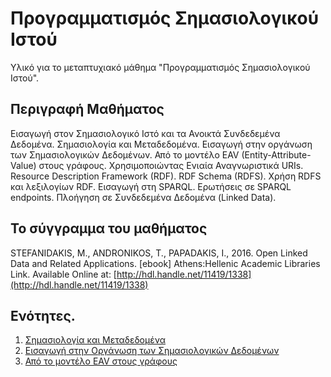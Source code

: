 # Προγραμματισμός Σημασιολογικού Ιστού

Υλικό για το μεταπτυχιακό μάθημα "Προγραμματισμός Σημασιολογικού Ιστού".

## Περιγραφή Μαθήματος

Εισαγωγή στον Σημασιολογικό Ιστό και τα Ανοικτά Συνδεδεμένα Δεδομένα. Σημασιολογία και Μεταδεδομένα. Εισαγωγή στην οργάνωση των Σημασιολογικών Δεδομένων. Από το μοντέλο EAV (Entity-Attribute-Value) στους γράφους. Χρησιμοποιώντας Ενιαία Αναγνωριστικά URIs. Resource Description Framework (RDF). RDF Schema (RDFS). Χρήση RDFS και λεξιλογίων RDF. Εισαγωγή στη SPARQL. Ερωτήσεις σε SPARQL endpoints. Πλοήγηση σε Συνδεδεμένα Δεδομένα (Linked Data). 

## Το σύγγραμμα του μαθήματος

STEFANIDAKIS, M., ANDRONIKOS, T., PAPADAKIS, I., 2016. Open Linked Data and Related Applications. \[ebook\] Athens:Hellenic Academic Libraries Link. Available Online at: [http://hdl.handle.net/11419/1338](http://hdl.handle.net/11419/1338)

## Ενότητες.

1. [Σημασιολογία και Μεταδεδομένα](https://github.com/mixstef/pms-swp-2016/tree/master/unit1)
2. [Εισαγωγή στην Οργάνωση των Σημασιολογικών Δεδομένων](https://github.com/mixstef/pms-swp-2016/tree/master/unit2)
3. [Από το μοντέλο EAV στους γράφους](https://github.com/mixstef/pms-swp-2016/tree/master/unit3)

